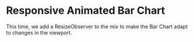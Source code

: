 # Responsive Animated Bar Chart

This time, we add a ResizeObserver to the mix to make the Bar Chart adapt to changes in the viewport.
